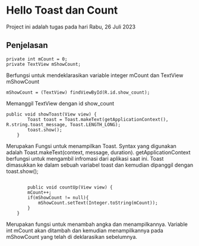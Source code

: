 # Hello Toast dan Count

Project ini adalah tugas pada hari Rabu, 26 Juli 2023

## Penjelasan

<pre><code>private int mCount = 0;
private TextView mShowCount;
</code></pre>
Berfungsi untuk mendeklarasikan variable integer mCount dan TextView mShowCount
<pre><code>mShowCount = (TextView) findViewById(R.id.show_count);</code></pre>
Memanggil TextView dengan id show_count
<pre><code>public void showToast(View view) {
        Toast toast = Toast.makeText(getApplicationContext(), R.string.toast_message, Toast.LENGTH_LONG);
        toast.show();
    }
</code></pre>
Merupakan Fungsi untuk menampilkan Toast. Syntax yang digunakan adalah Toast.makeText(context, message, duration).
getApplicationContext berfungsi untuk mengambil infromasi dari aplikasi saat ini. Toast dimasukkan ke dalam sebuah variabel toast dan kemudian dipanggil dengan toast.show();
<pre><code>
        public void countUp(View view) {
        mCount++;
        if(mShowCount != null){
            mShowCount.setText(Integer.toString(mCount));
        }
    }
</code></pre>
Merupakan fungsi untuk menambah angka dan menampilkannya. Variable int mCount akan ditambah dan kemudian menampilkannya pada mShowCount yang telah di deklarasikan sebelumnya.
